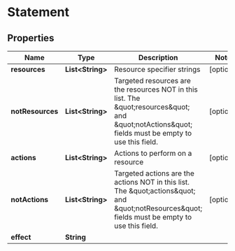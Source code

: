 

# Statement


## Properties

Name | Type | Description | Notes
------------ | ------------- | ------------- | -------------
**resources** | **List&lt;String&gt;** | Resource specifier strings |  [optional]
**notResources** | **List&lt;String&gt;** | Targeted resources are the resources NOT in this list. The \&quot;resources\&quot; and \&quot;notActions\&quot; fields must be empty to use this field. |  [optional]
**actions** | **List&lt;String&gt;** | Actions to perform on a resource |  [optional]
**notActions** | **List&lt;String&gt;** | Targeted actions are the actions NOT in this list. The \&quot;actions\&quot; and \&quot;notResources\&quot; fields must be empty to use this field. |  [optional]
**effect** | **String** |  | 



